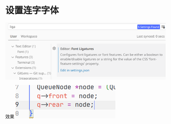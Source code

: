 # 设置连字字体
![](../../../rescource/Attachment/Pasted%20image%2020250211160032.png)

效果
![](../../../rescource/Attachment/Pasted%20image%2020250211160056.png)